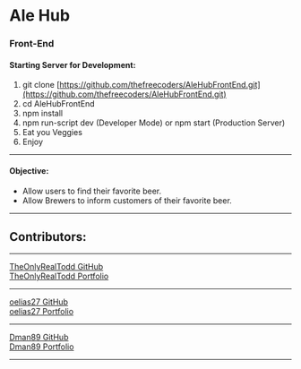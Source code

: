 # Ale Hub

### Front-End

#### Starting Server for Development:

1. git clone [https://github.com/thefreecoders/AleHubFrontEnd.git](https://github.com/thefreecoders/AleHubFrontEnd.git)
2. cd AleHubFrontEnd
3. npm install
4. npm run-script dev (Developer Mode) or npm start (Production Server)
5. Eat you Veggies
6. Enjoy

***

#### Objective:

+ Allow users to find their favorite beer.
+ Allow Brewers to inform customers of their favorite beer.

***

## Contributors:

***

[TheOnlyRealTodd GitHub](https://github.com/TheOnlyRealTodd)  
[TheOnlyRealTodd Portfolio](https://github.com/TheOnlyRealTodd)

***

[oelias27 GitHub](https://github.com/oelias27)  
[oelias27 Portfolio](http://www.orlandoelias.com/)

***

[Dman89 GitHub](https://github.com/Dman89/)  
[Dman89 Portfolio](https://danielcudney.com)

***

